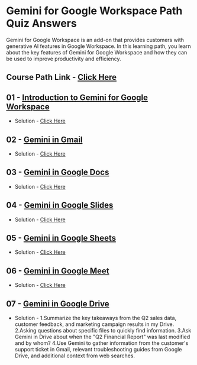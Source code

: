 # Gemini for Google Workspace Path Quiz Answers
Gemini for Google Workspace is an add-on that provides customers with generative AI features in Google Workspace. In this learning path, you learn about the key features of Gemini for Google Workspace and how they can be used to improve productivity and efficiency.

## Course Path Link - [Click Here](https://www.cloudskillsboost.google/paths/249)

## 01 - [Introduction to Gemini for Google Workspace](https://www.cloudskillsboost.google/paths/249/course_templates/888)

- Solution - [Click Here](https://www.youtube.com/watch?v=OQgUA-Lesyc)

## 02 - [Gemini in Gmail](https://www.cloudskillsboost.google/paths/249/course_templates/896)

- Solution - [Click Here](https://youtu.be/HgfPr5p442U?si=lFO_zTPDtwy0IQSi)

## 03 - [Gemini in Google Docs](https://www.cloudskillsboost.google/paths/249/course_templates/914)

- Solution - [Click Here](https://youtu.be/OJ73LIo3_0c?si=owOVFxDCtT9fJQjv)

## 04 - [Gemini in Google Slides](https://www.cloudskillsboost.google/paths/249/course_templates/931)

- Solution - [Click Here](https://youtu.be/SufnSgXcrS4?si=FMyDlVnF6kEuw7JQ)

## 05 - [Gemini in Google Sheets](https://www.cloudskillsboost.google/paths/249/course_templates/905)

- Solution - [Click Here](https://youtu.be/orTR6Oam9rE?si=Ehul1jESFaZja4xh)

## 06 - [Gemini in Google Meet](https://www.cloudskillsboost.google/paths/249/course_templates/943)

- Solution - [Click Here](https://youtu.be/VakJL-2hkqU?si=1e93_dn854yUqYZs)

## 07 - [Gemini in Google Drive](https://www.cloudskillsboost.google/paths/249/course_templates/1135)

- Solution - 1.Summarize the key takeaways from the Q2 sales data, customer feedback, and marketing campaign results in my Drive. 2.Asking questions about specific files to quickly find information. 3.Ask Gemini in Drive about when the "Q2 Financial Report" was last modified and by whom? 4.Use Gemini to gather information from the customer's support ticket in Gmail, relevant troubleshooting guides from Google Drive, and additional context from web searches.